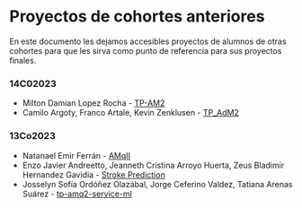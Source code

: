 # Proyectos de cohortes anteriores

En este documento les dejamos accesibles proyectos de alumnos de otras cohortes para que les sirva como punto de 
referencia para sus proyectos finales.

### 14C02023
- Milton Damian Lopez Rocha - [TP-AM2](https://github.com/tensor-fusion/TP-AM2)
- Camilo Argoty, Franco Artale, Kevin Zenklusen - [TP_AdM2](https://github.com/FrancoArtale/TP_AdM2)

### 13Co2023
- Natanael Emir Ferrán - [AMqII](https://gitlab.com/ceia1/amqii)
- Enzo Javier Andreetto, Jeanneth Cristina Arroyo Huerta, Zeus Bladimir Hernandez Gavidia - 
[Stroke Prediction](https://github.com/EnzoA/StrokePrediction)
- Josselyn Sofía Ordóñez Olazábal, Jorge Ceferino Valdez, Tatiana Arenas Suárez - 
[tp-amq2-service-ml](https://github.com/jorgeceferinovaldez/tp-amq2-service-ml)